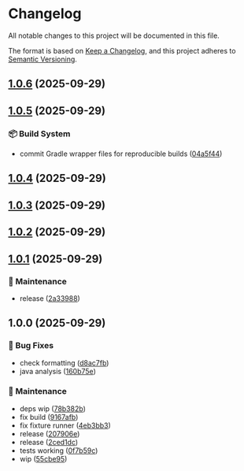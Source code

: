 # Changelog

All notable changes to this project will be documented in this file.

The format is based on [Keep a Changelog](https://keepachangelog.com/en/1.0.0/),
and this project adheres to [Semantic Versioning](https://semver.org/spec/v2.0.0.html).

## [1.0.6](https://github.com/flanksource/arch-unit/compare/v1.0.5...v1.0.6) (2025-09-29)

## [1.0.5](https://github.com/flanksource/arch-unit/compare/v1.0.4...v1.0.5) (2025-09-29)


### 📦 Build System

* commit Gradle wrapper files for reproducible builds ([04a5f44](https://github.com/flanksource/arch-unit/commit/04a5f443e941a77dc68762df44d296f9c6972b08))

## [1.0.4](https://github.com/flanksource/arch-unit/compare/v1.0.3...v1.0.4) (2025-09-29)

## [1.0.3](https://github.com/flanksource/arch-unit/compare/v1.0.2...v1.0.3) (2025-09-29)

## [1.0.2](https://github.com/flanksource/arch-unit/compare/v1.0.1...v1.0.2) (2025-09-29)

## [1.0.1](https://github.com/flanksource/arch-unit/compare/v1.0.0...v1.0.1) (2025-09-29)


### 🔧 Maintenance

* release ([2a33988](https://github.com/flanksource/arch-unit/commit/2a339888559f1b09d80b208b376bcab73ef0251d))

## 1.0.0 (2025-09-29)


### 🐛 Bug Fixes

* check formatting ([d8ac7fb](https://github.com/flanksource/arch-unit/commit/d8ac7fb881010db64442d2a72dcf3c718df607cb))
* java analysis ([160b75e](https://github.com/flanksource/arch-unit/commit/160b75e04579d503d1f395d08659815821ee4918))


### 🔧 Maintenance

* deps wip ([78b382b](https://github.com/flanksource/arch-unit/commit/78b382b57d7d5ee4e5a346087b335d9eaf97403e))
* fix build ([9167afb](https://github.com/flanksource/arch-unit/commit/9167afb35afb91a86a9070b57834150d4d560f74))
* fix fixture runner ([4eb3bb3](https://github.com/flanksource/arch-unit/commit/4eb3bb36e108a8ac2000111ab4af8003c381584c))
* release ([207906e](https://github.com/flanksource/arch-unit/commit/207906ef8f6af32fab7367a80a8e2b5274e47546))
* release ([2ced1dc](https://github.com/flanksource/arch-unit/commit/2ced1dc35e5d21aa67b9e1b7a8df95e57bfd2de4))
* tests working ([0f7b59c](https://github.com/flanksource/arch-unit/commit/0f7b59c6ac92ffd183e674bce3ecca8cc94af891))
* wip ([55cbe95](https://github.com/flanksource/arch-unit/commit/55cbe953f5fd3160e967bcbb4024196368eaf39c))
